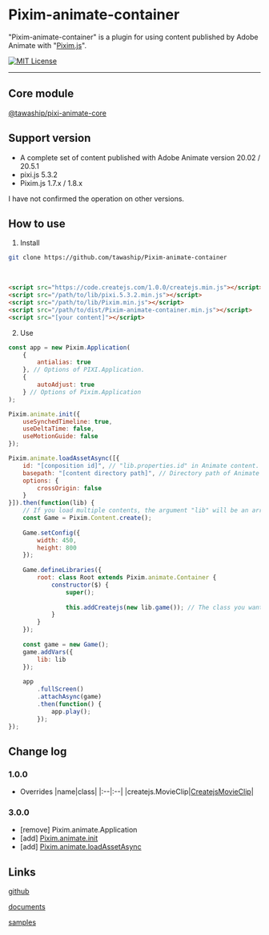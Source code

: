 # Pixim-animate-container

"Pixim-animate-container" is a plugin for using content published by Adobe Animate with "[Pixim.js](https://github.com/tawaship/Pixim.js)".

[![MIT License](http://img.shields.io/badge/license-MIT-blue.svg?style=flat)](LICENSE)

---

## Core module
[@tawaship/pixi-animate-core](https://tawaship.github.io/pixi-animate-core/)

## Support version

- A complete set of content published with Adobe Animate version 20.02 / 20.5.1
- pixi.js 5.3.2
- Pixim.js 1.7.x / 1.8.x

I have not confirmed the operation on other versions.

## How to use

1. Install

```sh
git clone https://github.com/tawaship/Pixim-animate-container
```

<br>

```html
<script src="https://code.createjs.com/1.0.0/createjs.min.js"></script>
<script src="/path/to/lib/pixi.5.3.2.min.js"></script>
<script src="/path/to/lib/Pixim.min.js"></script>
<script src="/path/to/dist/Pixim-animate-container.min.js"></script>
<script src="[your content]"></script>
```

2. Use

```javascript
const app = new Pixim.Application(
	{
		antialias: true
	}, // Options of PIXI.Application.
	{
		autoAdjust: true
	} // Options of Pixim.Application
);

Pixim.animate.init({
	useSynchedTimeline: true,
	useDeltaTime: false,
	useMotionGuide: false
});

Pixim.animate.loadAssetAsync([{
	id: "[conposition id]", // "lib.properties.id" in Animate content.
	basepath: "[content directory path]", // Directory path of Animate content.
	options: {
		crossOrigin: false
	}
}]).then(function(lib) {
	// If you load multiple contents, the argument "lib" will be an array and the "lib" of each content will be stored in order.
	const Game = Pixim.Content.create();
	
	Game.setConfig({
		width: 450,
		height: 800
	});
	
	Game.defineLibraries({
		root: class Root extends Pixim.animate.Container {
			constructor($) {
				super();
				
				this.addCreatejs(new lib.game()); // The class you want to use.
			}
		}
	});
	
	const game = new Game();
	game.addVars({
		lib: lib
	});
	
	app
		.fullScreen()
		.attachAsync(game)
		.then(function() {
			app.play();
		});
});
```

## Change log

### 1.0.0

- Overrides
|name|class|
|:--|:--|
|createjs.MovieClip|[CreatejsMovieClip](https://tawaship.github.io/Pixim-animate-container/docs/pixim/classes/createjsmovieclip.html)|

### 3.0.0

- [remove] Pixim.animate.Application
- [add] [Pixim.animate.init](https://tawaship.github.io/Pixim-animate-container/docs/pixim/modules/pixim.animate.html#init)
- [add] [Pixim.animate.loadAssetAsync](https://tawaship.github.io/Pixim-animate-container/docs/pixim/modules/pixim.animate.html#loadassetasync)

## Links

[github](https://github.com/tawaship/Pixim-animate-container)

[documents](https://tawaship.github.io/Pixim-animate-container/docs/)

[samples](https://tawaship.github.io/Pixim-animate-container/samples/)
